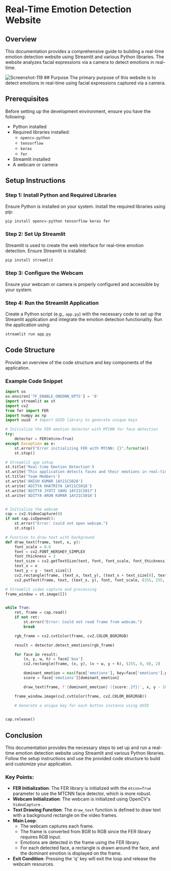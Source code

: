 # Real-Time Emotion Detection Website
## Overview
This documentation provides a comprehensive guide to building a real-time emotion detection website using Streamlit and various Python libraries. The website analyzes facial expressions via a camera to detect emotions in real-time.

<img src="https://i.ibb.co/x5bmYWp/Screenshot-119.png" alt="Screenshot-119" border="0">
## Purpose
The primary purpose of this website is to detect emotions in real-time using facial expressions captured via a camera.

## Prerequisites
Before setting up the development environment, ensure you have the following:

- Python installed
- Required libraries installed:
    - `opencv-python` 
    - `tensorflow` 
    - `keras` 
    - `fer` 
- Streamlit installed
- A webcam or camera
## Setup Instructions
### Step 1: Install Python and Required Libraries
Ensure Python is installed on your system. Install the required libraries using pip:

```sh
pip install opencv-python tensorflow keras fer
```
### Step 2: Set Up Streamlit
Streamlit is used to create the web interface for real-time emotion detection. Ensure Streamlit is installed:

```sh
pip install streamlit
```
### Step 3: Configure the Webcam
Ensure your webcam or camera is properly configured and accessible by your system.

### Step 4: Run the Streamlit Application
Create a Python script (e.g., `app.py`) with the necessary code to set up the Streamlit application and integrate the emotion detection functionality. Run the application using:

```sh
streamlit run app.py
```
## Code Structure
Provide an overview of the code structure and key components of the application.

### Example Code Snippet
```python
import os
os.environ['TF_ENABLE_ONEDNN_OPTS'] = '0'
import streamlit as st
import cv2
from fer import FER
import numpy as np
import uuid  # Import UUID library to generate unique keys

# Initialize the FER emotion detector with MTCNN for face detection
try:
    detector = FER(mtcnn=True)
except Exception as e:
    st.error("Error initializing FER with MTCNN: {}".format(e))
    st.stop()

# Streamlit app setup
st.title('Real-time Emotion Detection')
st.write('This application detects faces and their emotions in real-time using your webcam.')
st.title('Team Members')
st.write('ANISH KUMAR 1AY21CS028')
st.write('ADITYA KHATRIYA 1AY21CS018')
st.write('ADITYA JYOTI SAHU 1AY21CS017')
st.write('ADITYA ARUN KUMAR 1AY21CS016')


# Initialize the webcam
cap = cv2.VideoCapture(0)
if not cap.isOpened():
    st.error("Error: Could not open webcam.")
    st.stop()

# Function to draw text with background
def draw_text(frame, text, x, y):
    font_scale = 0.6
    font = cv2.FONT_HERSHEY_SIMPLEX
    font_thickness = 2
    text_size = cv2.getTextSize(text, font, font_scale, font_thickness)[0]
    text_x = x
    text_y = y - text_size[1]
    cv2.rectangle(frame, (text_x, text_y), (text_x + text_size[0], text_y + text_size[1]), (0, 0, 0), cv2.FILLED)
    cv2.putText(frame, text, (text_x, y), font, font_scale, (255, 255, 255), font_thickness)

# Streamlit video capture and processing
frame_window = st.image([])


while True:
    ret, frame = cap.read()
    if not ret:
        st.error("Error: Could not read frame from webcam.")
        break

    rgb_frame = cv2.cvtColor(frame, cv2.COLOR_BGR2RGB)

    result = detector.detect_emotions(rgb_frame)

    for face in result:
        (x, y, w, h) = face['box']
        cv2.rectangle(frame, (x, y), (x + w, y + h), (255, 0, 0), 2)

        dominant_emotion = max(face['emotions'], key=face['emotions'].get)
        score = face['emotions'][dominant_emotion]

        draw_text(frame, f'{dominant_emotion} ({score:.2f})', x, y - 10)

    frame_window.image(cv2.cvtColor(frame, cv2.COLOR_BGR2RGB))

    # Generate a unique key for each button instance using UUID
   

cap.release()
```
## Conclusion
This documentation provides the necessary steps to set up and run a real-time emotion detection website using Streamlit and various Python libraries. Follow the setup instructions and use the provided code structure to build and customize your application.



### Key Points:
- **FER Initialization**: The FER library is initialized with the `mtcnn=True`  parameter to use the MTCNN face detector, which is more robust.
- **Webcam Initialization**: The webcam is initialized using OpenCV's `VideoCapture` .
- **Text Drawing Function**: The `draw_text`  function is defined to draw text with a background rectangle on the video frames.
- **Main Loop**:
    - The webcam captures each frame.
    - The frame is converted from BGR to RGB since the FER library requires RGB input.
    - Emotions are detected in the frame using the FER library.
    - For each detected face, a rectangle is drawn around the face, and the dominant emotion is displayed on the frame.
- **Exit Condition**: Pressing the 'q' key will exit the loop and release the webcam resources.








